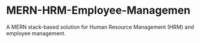 # MERN-HRM-Employee-Managemen
A MERN stack-based solution for Human Resource Management (HRM) and employee management.
